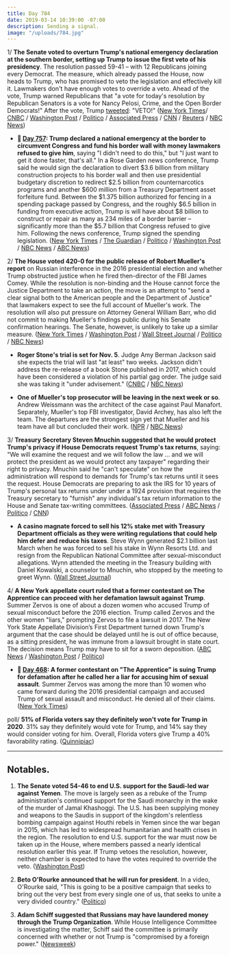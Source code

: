 ```yaml
---
title: Day 784
date: 2019-03-14 10:39:00 -07:00
description: Sending a signal.
image: "/uploads/784.jpg"
---
```


1/ **The Senate voted to overturn Trump's national emergency declaration at the southern border, setting up Trump to issue the first veto of his presidency**. The resolution passed 59-41 – with 12 Republicans joining every Democrat. The measure, which already passed the House, now heads to Trump, who has promised to veto the legislation and effectively kill it. Lawmakers don't have enough votes to override a veto. Ahead of the vote, Trump warned Republicans that "a vote for today's resolution by Republican Senators is a vote for Nancy Pelosi, Crime, and the Open Border Democrats!" After the vote, Trump [tweeted](https://twitter.com/realDonaldTrump/status/1106272915488686080): "VETO!" ([New York Times](https://www.nytimes.com/2019/03/14/us/politics/national-emergency-vote.html)/ [CNBC](https://www.cnbc.com/2019/03/14/senate-votes-to-block-trump-border-wall-national-emergency-declaration.html) / [Washington Post](https://www.washingtonpost.com/politics/trump-renews-veto-threat-as-senate-prepares-to-rebuke-him-on-national-emergency/2019/03/14/2efbea36-4647-11e9-aaf8-4512a6fe3439_story.html) / [Politico](https://www.politico.com/story/2019/03/14/romney-alexander-national-emergency-1221317) / [Associated Press](https://apnews.com/57d35e5635dd47b3a736d2fbe0066e05) / [CNN](https://www.cnn.com/2019/03/14/politics/senate-vote-trump-national-emergency-declaration-resolution/index.html) / [Reuters](https://www.reuters.com/article/us-usa-trump-congress-emergency-idUSKCN1QV1A8) / [NBC News](https://www.nbcnews.com/politics/donald-trump/trump-vows-veto-resolution-terminating-his-national-emergency-declaration-n983106))

* **📌 [Day 757](https://whatthefuckjusthappenedtoday.com/2019/02/15/day-757/#1-trump-declared-a-national-emergenc): Trump declared a national emergency at the border to circumvent Congress and fund his border wall with money lawmakers refused to give him**, saying "I didn't need to do this," but "I just want to get it done faster, that's all." In a Rose Garden news conference, Trump said he would sign the declaration to divert $3.6 billion from military construction projects to his border wall and then use presidential budgetary discretion to redirect $2.5 billion from counternarcotics programs and another $600 million from a Treasury Department asset forfeiture fund. Between the $1.375 billion authorized for fencing in a spending package passed by Congress, and the roughly $6.5 billion in funding from executive action, Trump is will have about $8 billion to construct or repair as many as 234 miles of a border barrier – significantly more than the $5.7 billion that Congress refused to give him. Following the news conference, Trump signed the spending legislation. ([New York Times](https://www.nytimes.com/2019/02/15/us/politics/national-emergency-trump.html) / [The Guardian](https://www.theguardian.com/us-news/2019/feb/15/national-emergency-border-wall-trump-latest-news) / [Politico](https://www.politico.com/story/2019/02/15/trump-national-emergency-border-wall-1170988) / [Washington Post](https://www.washingtonpost.com/politics/trumps-border-emergency-the-president-plans-a-10-am-announcement-in-the-rose-garden/2019/02/15/f0310e62-3110-11e9-86ab-5d02109aeb01_story.html) / [NBC News](https://www.nbcnews.com/politics/politics-news/trump-declare-national-emergency-obtain-billions-border-wall-n972021) / [ABC News](https://abcnews.go.com/Politics/trump-sign-border-bill-declare-national-emergency-wall/story?id=61088949))

2/ **The House voted 420-0 for the public release of Robert Mueller's report** on Russian interference in the 2016 presidential election and whether Trump obstructed justice when he fired then-director of the FBI James Comey. While the resolution is non-binding and the House cannot force the Justice Department to take an action, the move is an attempt to "send a clear signal both to the American people and the Department of Justice" that lawmakers expect to see the full account of Mueller's work. The resolution will also put pressure on Attorney General William Barr, who did not commit to making Mueller's findings public during his Senate confirmation hearings. The Senate, however, is unlikely to take up a similar measure. ([New York Times](https://www.nytimes.com/2019/03/14/us/politics/mueller-report-public.html) / [Washington Post](https://www.washingtonpost.com/world/national-security/in-overwhelmingly-bipartisan-vote-house-calls-for-mueller-report-to-be-made-public/2019/03/14/bed337fe-4660-11e9-90f0-0ccfeec87a61_story.html) / [Wall Street Journal](https://www.wsj.com/articles/house-votes-for-public-release-of-mueller-report-11552574871) / [Politico](https://www.politico.com/story/2019/03/14/house-resolution-release-mueller-report-1221287) / [NBC News](https://www.nbcnews.com/politics/congress/house-unanimously-passes-resolution-calling-mueller-report-trump-be-made-n983221))

* **Roger Stone's trial is set for Nov. 5**. Judge Amy Berman Jackson said she expects the trial will last "at least" two weeks. Jackson didn't address  the re-release of a book Stone published in 2017, which could have been considered a violation of his partial gag order. The judge said she was taking it "under advisement." ([CNBC](https://www.cnbc.com/2019/03/14/judge-sets-nov-5-trial-date-for-trump-ally-roger-stone-in-mueller-case.html) / [NBC News](https://www.nbcnews.com/politics/justice-department/roger-stone-s-trial-set-november-n983201))

* **One of Mueller's top prosecutor will be leaving in the next week or so**. Andrew Weissmann was the architect of the case against Paul Manafort. Separately, Mueller's top FBI investigator, David Archey, has also left the team. The departures are the strongest sign yet that Mueller and his team have all but concluded their work. ([NPR](https://www.npr.org/2019/03/14/703108073/top-mueller-prosecutor-stepping-down-in-latest-clue-russia-inquiry-may-be-ending) / [NBC News](https://www.nbcnews.com/politics/politics-news/robert-mueller-s-top-prosecutor-leaving-special-counsel-s-office-n983161))

3/ **Treasury Secretary Steven Mnuchin suggested that he would protect Trump's privacy if House Democrats request Trump's tax returns**, saying: "We will examine the request and we will follow the law ... and we will protect the president as we would protect any taxpayer" regarding their right to privacy. Mnuchin said he "can't speculate" on how the administration will respond to demands for Trump's tax returns until it sees the request. House Democrats are preparing to ask the IRS for 10 years of Trump's personal tax returns under under a 1924 provision that requires the Treasury secretary to "furnish" any individual's tax return information to the House and Senate tax-writing committees. ([Associated Press](https://apnews.com/b7c693b602744f63bddd2efbf52ef5c6) / [ABC News](https://abcnews.go.com/Politics/democrats-expected-treasury-secretary-steven-mnuchin-donald-trumps/story?id=61667306) / [Politico](https://www.politico.com/story/2019/03/14/mnuchin-trump-tax-returns-1221286) / [CNN](https://www.cnn.com/2019/03/14/politics/mnuchin-trump-tax-returns-congress/index.html))

* **A casino magnate forced to sell his 12% stake met with Treasury Department officials as they were writing regulations that could help him defer and reduce his taxes**. Steve Wynn generated $2.1 billion last March when he was forced to sell his stake in Wynn Resorts Ltd. and resign from the Republican National Committee after sexual-misconduct allegations. Wynn attended the meeting in the Treasury building with Daniel Kowalski, a counselor to Mnuchin, who stopped by the meeting to greet Wynn. ([Wall Street Journal](https://www.wsj.com/articles/steve-wynn-met-with-treasury-officials-about-opportunity-zones-after-stock-sale-11552570719))

4/ **A New York appellate court ruled that a former contestant on The Apprentice can proceed with her defamation lawsuit against Trump**. Summer Zervos is one of about a dozen women who accused Trump of sexual misconduct before the 2016 election. Trump called Zervos and the other women "liars," prompting Zervos to file a lawsuit in 2017. The New York State Appellate Division’s First Department turned down Trump's argument that the case should be delayed until he is out of office because, as a sitting president, he was immune from a lawsuit brought in state court. The decision means Trump may have to sit for a sworn deposition. ([ABC News](https://abcnews.go.com/US/summer-zervos-lawsuit-president-donald-trump-proceed-court/story?id=61682106) / [Washington Post](https://www.washingtonpost.com/politics/new-york-appellate-court-allows-summer-zervos-defamation-suit-against-trump-to-proceed/2019/03/14/aee8b8c6-4671-11e9-90f0-0ccfeec87a61_story.html) / [Politico](https://www.politico.com/story/2019/03/14/summer-zervos-trump-1221742))

* **📌 [Day 468](https://whatthefuckjusthappenedtoday.com/2018/05/02/day-468/): A former contestant on "The Apprentice" is suing Trump for defamation after he called her a liar for accusing him of sexual assault**. Summer Zervos was among the more than 10 women who came forward during the 2016 presidential campaign and accused Trump of sexual assault and misconduct. He denied all of their claims. ([New York Times](https://www.nytimes.com/2018/05/02/nyregion/summer-zervos-trump-apprentice.html))

poll/ **51% of Florida voters say they definitely won't vote for Trump in 2020**. 31% say they definitely would vote for Trump, and 14% say they would consider voting for him. Overall, Florida voters give Trump a 40% favorability rating. ([Quinnipiac](https://poll.qu.edu/florida/release-detail?ReleaseID=2606))

---

## Notables.

1. **The Senate voted  54-46 to end U.S. support for the Saudi-led war against Yemen**. The move is largely seen as a rebuke of the Trump administration's continued support for the Saudi monarchy in the wake of the murder of Jamal Khashoggi. The U.S. has been supplying money and weapons to the Saudis in support of the kingdom's relentless bombing campaign against Houthi rebels in Yemen since the war began in 2015, which has led to widespread humanitarian and health crises in the region. The resolution to end U.S. support for the war must now be taken up in the House, where members passed a nearly identical resolution earlier this year. If Trump vetoes the resolution, however, neither chamber is expected to have the votes required to override the veto. ([Washington Post](https://www.washingtonpost.com/powerpost/senate-rebukes-trump-with-vote-ordering-us-military-to-end-support-for-saudi-led-war-in-yemen/2019/03/13/da6a24a8-45c2-11e9-8aab-95b8d80a1e4f_story.html?utm_term=.a1c03d6674d0&noredirect=on))

2. **Beto O'Rourke announced that he will run for president**. In a video, O'Rourke said, "This is going to be a positive campaign that seeks to bring out the very best from every single one of us, that seeks to unite a very divided country." ([Politico](https://www.politico.com/story/2019/03/14/beto-orourke-2020-president-1207704))

3. **Adam Schiff suggested that Russians may have laundered money through the Trump Organization**. While House Intelligence Committee is investigating the matter, Schiff said the committee is primarily concerned with whether or not Trump is "compromised by a foreign power." ([Newsweek](https://www.newsweek.com/russians-laundered-money-trump-organization-1362120))